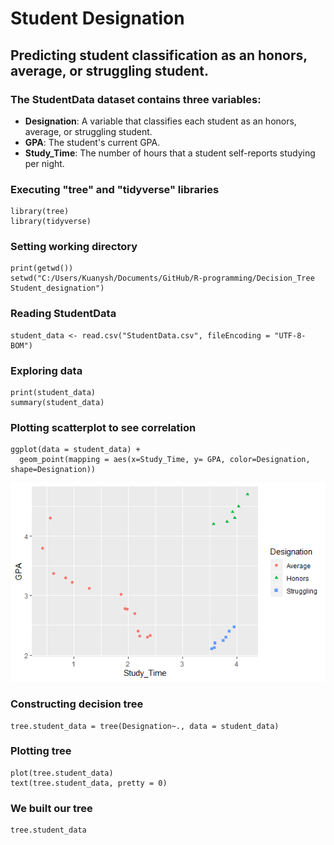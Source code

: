 # Student Designation
## Predicting student classification as an honors, average, or struggling student.

### The StudentData dataset contains three variables:
- **Designation**: A variable that classifies each student as an honors, average, or struggling student.
- **GPA**: The student's current GPA.
- **Study_Time**: The number of hours that a student self-reports studying per night.

### Executing "tree" and "tidyverse" libraries
```
library(tree)
library(tidyverse)
```
### Setting working directory
```
print(getwd())
setwd("C:/Users/Kuanysh/Documents/GitHub/R-programming/Decision_Tree Student_designation")
```
### Reading StudentData
```
student_data <- read.csv("StudentData.csv", fileEncoding = "UTF-8-BOM")
```
### Exploring data
```
print(student_data)
summary(student_data)
```
### Plotting scatterplot to see correlation
```
ggplot(data = student_data) +
  geom_point(mapping = aes(x=Study_Time, y= GPA, color=Designation, shape=Designation))
```
![Scatterplot](Images/Rplot.png)
### Constructing decision tree
```
tree.student_data = tree(Designation~., data = student_data)
```
### Plotting tree
```
plot(tree.student_data)
text(tree.student_data, pretty = 0)
```
### We built our tree
```
tree.student_data
```
